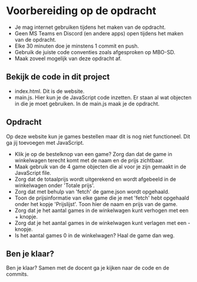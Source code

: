 # Voorbereiding op de opdracht
- Je mag internet gebruiken tijdens het maken van de opdracht.
- Geen MS Teams en Discord (en andere apps) open tijdens het maken van de opdracht.
- Elke 30 minuten doe je minstens 1 commit en push.
- Gebruik de juiste code conventies zoals afgesproken op MBO-SD.
- Maak zoveel mogelijk van deze opdracht af.

## Bekijk de code in dit project
- index.html. Dit is de website.
- main.js. Hier kun je de JavaScript code inzetten. Er staan al wat objecten in die je moet gebruiken. In de main.js maak je de opdracht.

## Opdracht
Op deze website kun je games bestellen maar dit is nog niet functioneel. Dit ga jij toevoegen met JavaScript.
- Klik je op de bestelknop van een game? Zorg dan dat de game in winkelwagen terecht komt met de naam en de prijs zichtbaar.
- Maak gebruik van de 4 game objecten die al voor je zijn gemaakt in de JavaScript file.
- Zorg dat de totaalprijs wordt uitgerekend en wordt afgebeeld in de winkelwagen onder 'Totale prijs'.
- Zorg dat met behulp van 'fetch' de game.json wordt opgehaald. 
- Toon de prijsinformatie van elke game die je met 'fetch' hebt opgehaald onder het kopje 'Prijslijst'. Toon hier de naam en prijs van de game.
- Zorg dat je het aantal games in de winkelwagen kunt verhogen met een + knopje.
- Zorg dat je het aantal games in de winkelwagen kunt verlagen met een - knopje.
- Is het aantal games 0 in de winkelwagen? Haal de game dan weg.

## Ben je klaar?
Ben je klaar? Samen met de docent ga je kijken naar de code en de commits.
